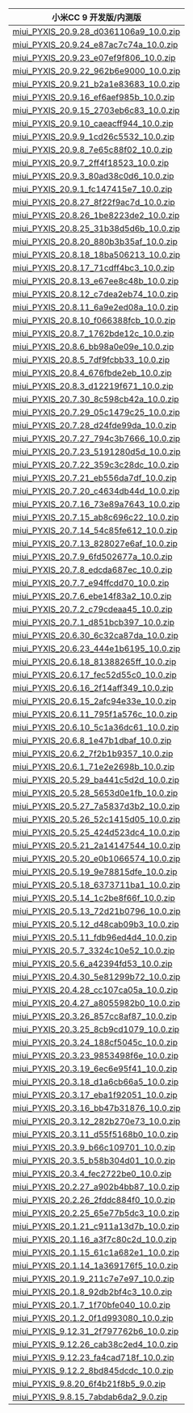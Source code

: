 | 小米CC 9  开发版/内测版    |
| ---- |
| [miui_PYXIS_20.9.28_d0361106a9_10.0.zip](https://hugeota.d.miui.com/20.9.28/miui_PYXIS_20.9.28_d0361106a9_10.0.zip)    |
| [miui_PYXIS_20.9.24_e87ac7c74a_10.0.zip](https://hugeota.d.miui.com/20.9.24/miui_PYXIS_20.9.24_e87ac7c74a_10.0.zip)    |
| [miui_PYXIS_20.9.23_e07ef9f806_10.0.zip](https://hugeota.d.miui.com/20.9.23/miui_PYXIS_20.9.23_e07ef9f806_10.0.zip)    |
| [miui_PYXIS_20.9.22_962b6e9000_10.0.zip](https://hugeota.d.miui.com/20.9.22/miui_PYXIS_20.9.22_962b6e9000_10.0.zip)    |
| [miui_PYXIS_20.9.21_b2a1e83683_10.0.zip](https://hugeota.d.miui.com/20.9.21/miui_PYXIS_20.9.21_b2a1e83683_10.0.zip)    |
| [miui_PYXIS_20.9.16_ef6aef985b_10.0.zip](https://hugeota.d.miui.com/20.9.16/miui_PYXIS_20.9.16_ef6aef985b_10.0.zip)    |
| [miui_PYXIS_20.9.15_2703eb6c83_10.0.zip](https://hugeota.d.miui.com/20.9.15/miui_PYXIS_20.9.15_2703eb6c83_10.0.zip)    |
| [miui_PYXIS_20.9.10_caeacff944_10.0.zip](https://hugeota.d.miui.com/20.9.10/miui_PYXIS_20.9.10_caeacff944_10.0.zip)    |
| [miui_PYXIS_20.9.9_1cd26c5532_10.0.zip](https://hugeota.d.miui.com/20.9.9/miui_PYXIS_20.9.9_1cd26c5532_10.0.zip)    |
| [miui_PYXIS_20.9.8_7e65c88f02_10.0.zip](https://hugeota.d.miui.com/20.9.8/miui_PYXIS_20.9.8_7e65c88f02_10.0.zip)    |
| [miui_PYXIS_20.9.7_2ff4f18523_10.0.zip](https://hugeota.d.miui.com/20.9.7/miui_PYXIS_20.9.7_2ff4f18523_10.0.zip)    |
| [miui_PYXIS_20.9.3_80ad38c0d6_10.0.zip](https://hugeota.d.miui.com/20.9.3/miui_PYXIS_20.9.3_80ad38c0d6_10.0.zip)    |
| [miui_PYXIS_20.9.1_fc147415e7_10.0.zip](https://hugeota.d.miui.com/20.9.1/miui_PYXIS_20.9.1_fc147415e7_10.0.zip)    |
| [miui_PYXIS_20.8.27_8f22f9ac7d_10.0.zip](https://hugeota.d.miui.com/20.8.27/miui_PYXIS_20.8.27_8f22f9ac7d_10.0.zip)    |
| [miui_PYXIS_20.8.26_1be8223de2_10.0.zip](https://hugeota.d.miui.com/20.8.26/miui_PYXIS_20.8.26_1be8223de2_10.0.zip)    |
| [miui_PYXIS_20.8.25_31b38d5d6b_10.0.zip](https://hugeota.d.miui.com/20.8.25/miui_PYXIS_20.8.25_31b38d5d6b_10.0.zip)    |
| [miui_PYXIS_20.8.20_880b3b35af_10.0.zip](https://hugeota.d.miui.com/20.8.20/miui_PYXIS_20.8.20_880b3b35af_10.0.zip)    |
| [miui_PYXIS_20.8.18_18ba506213_10.0.zip](https://hugeota.d.miui.com/20.8.18/miui_PYXIS_20.8.18_18ba506213_10.0.zip)    |
| [miui_PYXIS_20.8.17_71cdff4bc3_10.0.zip](https://hugeota.d.miui.com/20.8.17/miui_PYXIS_20.8.17_71cdff4bc3_10.0.zip)    |
| [miui_PYXIS_20.8.13_e67ee8c48b_10.0.zip](https://hugeota.d.miui.com/20.8.13/miui_PYXIS_20.8.13_e67ee8c48b_10.0.zip)    |
| [miui_PYXIS_20.8.12_c7dea2eb74_10.0.zip](https://hugeota.d.miui.com/20.8.12/miui_PYXIS_20.8.12_c7dea2eb74_10.0.zip)    |
| [miui_PYXIS_20.8.11_6a9e2ed08a_10.0.zip](https://hugeota.d.miui.com/20.8.11/miui_PYXIS_20.8.11_6a9e2ed08a_10.0.zip)    |
| [miui_PYXIS_20.8.10_f066388fcb_10.0.zip](https://hugeota.d.miui.com/20.8.10/miui_PYXIS_20.8.10_f066388fcb_10.0.zip)    |
| [miui_PYXIS_20.8.7_1762bde12c_10.0.zip](https://hugeota.d.miui.com/20.8.7/miui_PYXIS_20.8.7_1762bde12c_10.0.zip)    |
| [miui_PYXIS_20.8.6_bb98a0e09e_10.0.zip](https://hugeota.d.miui.com/20.8.6/miui_PYXIS_20.8.6_bb98a0e09e_10.0.zip)    |
| [miui_PYXIS_20.8.5_7df9fcbb33_10.0.zip](https://hugeota.d.miui.com/20.8.5/miui_PYXIS_20.8.5_7df9fcbb33_10.0.zip)    |
| [miui_PYXIS_20.8.4_676fbde2eb_10.0.zip](https://hugeota.d.miui.com/20.8.4/miui_PYXIS_20.8.4_676fbde2eb_10.0.zip)    |
| [miui_PYXIS_20.8.3_d12219f671_10.0.zip](https://hugeota.d.miui.com/20.8.3/miui_PYXIS_20.8.3_d12219f671_10.0.zip)    |
| [miui_PYXIS_20.7.30_8c598cb42a_10.0.zip](https://hugeota.d.miui.com/20.7.30/miui_PYXIS_20.7.30_8c598cb42a_10.0.zip)    |
| [miui_PYXIS_20.7.29_05c1479c25_10.0.zip](https://hugeota.d.miui.com/20.7.29/miui_PYXIS_20.7.29_05c1479c25_10.0.zip)    |
| [miui_PYXIS_20.7.28_d24fde99da_10.0.zip](https://hugeota.d.miui.com/20.7.28/miui_PYXIS_20.7.28_d24fde99da_10.0.zip)    |
| [miui_PYXIS_20.7.27_794c3b7666_10.0.zip](https://hugeota.d.miui.com/20.7.27/miui_PYXIS_20.7.27_794c3b7666_10.0.zip)    |
| [miui_PYXIS_20.7.23_5191280d5d_10.0.zip](https://hugeota.d.miui.com/20.7.23/miui_PYXIS_20.7.23_5191280d5d_10.0.zip)    |
| [miui_PYXIS_20.7.22_359c3c28dc_10.0.zip](https://hugeota.d.miui.com/20.7.22/miui_PYXIS_20.7.22_359c3c28dc_10.0.zip)    |
| [miui_PYXIS_20.7.21_eb556da7df_10.0.zip](https://hugeota.d.miui.com/20.7.21/miui_PYXIS_20.7.21_eb556da7df_10.0.zip)    |
| [miui_PYXIS_20.7.20_c4634db44d_10.0.zip](https://hugeota.d.miui.com/20.7.20/miui_PYXIS_20.7.20_c4634db44d_10.0.zip)    |
| [miui_PYXIS_20.7.16_73e89a7643_10.0.zip](https://hugeota.d.miui.com/20.7.16/miui_PYXIS_20.7.16_73e89a7643_10.0.zip)    |
| [miui_PYXIS_20.7.15_ab8c696c22_10.0.zip](https://hugeota.d.miui.com/20.7.15/miui_PYXIS_20.7.15_ab8c696c22_10.0.zip)    |
| [miui_PYXIS_20.7.14_54c85fe612_10.0.zip](https://hugeota.d.miui.com/20.7.14/miui_PYXIS_20.7.14_54c85fe612_10.0.zip)    |
| [miui_PYXIS_20.7.13_828027e6af_10.0.zip](https://hugeota.d.miui.com/20.7.13/miui_PYXIS_20.7.13_828027e6af_10.0.zip)    |
| [miui_PYXIS_20.7.9_6fd502677a_10.0.zip](https://hugeota.d.miui.com/20.7.9/miui_PYXIS_20.7.9_6fd502677a_10.0.zip)    |
| [miui_PYXIS_20.7.8_edcda687ec_10.0.zip](https://hugeota.d.miui.com/20.7.8/miui_PYXIS_20.7.8_edcda687ec_10.0.zip)    |
| [miui_PYXIS_20.7.7_e94ffcdd70_10.0.zip](https://hugeota.d.miui.com/20.7.7/miui_PYXIS_20.7.7_e94ffcdd70_10.0.zip)    |
| [miui_PYXIS_20.7.6_ebe14f83a2_10.0.zip](https://hugeota.d.miui.com/20.7.6/miui_PYXIS_20.7.6_ebe14f83a2_10.0.zip)    |
| [miui_PYXIS_20.7.2_c79cdeaa45_10.0.zip](https://hugeota.d.miui.com/20.7.2/miui_PYXIS_20.7.2_c79cdeaa45_10.0.zip)    |
| [miui_PYXIS_20.7.1_d851bcb397_10.0.zip](https://hugeota.d.miui.com/20.7.1/miui_PYXIS_20.7.1_d851bcb397_10.0.zip)    |
| [miui_PYXIS_20.6.30_6c32ca87da_10.0.zip](https://hugeota.d.miui.com/20.6.30/miui_PYXIS_20.6.30_6c32ca87da_10.0.zip)    |
| [miui_PYXIS_20.6.23_444e1b6195_10.0.zip](https://hugeota.d.miui.com/20.6.23/miui_PYXIS_20.6.23_444e1b6195_10.0.zip)    |
| [miui_PYXIS_20.6.18_81388265ff_10.0.zip](https://hugeota.d.miui.com/20.6.18/miui_PYXIS_20.6.18_81388265ff_10.0.zip)    |
| [miui_PYXIS_20.6.17_fec52d55c0_10.0.zip](https://hugeota.d.miui.com/20.6.17/miui_PYXIS_20.6.17_fec52d55c0_10.0.zip)    |
| [miui_PYXIS_20.6.16_2f14aff349_10.0.zip](https://hugeota.d.miui.com/20.6.16/miui_PYXIS_20.6.16_2f14aff349_10.0.zip)    |
| [miui_PYXIS_20.6.15_2afc94e33e_10.0.zip](https://hugeota.d.miui.com/20.6.15/miui_PYXIS_20.6.15_2afc94e33e_10.0.zip)    |
| [miui_PYXIS_20.6.11_795f1a576c_10.0.zip](https://hugeota.d.miui.com/20.6.11/miui_PYXIS_20.6.11_795f1a576c_10.0.zip)    |
| [miui_PYXIS_20.6.10_5c1a36dc61_10.0.zip](https://hugeota.d.miui.com/20.6.10/miui_PYXIS_20.6.10_5c1a36dc61_10.0.zip)    |
| [miui_PYXIS_20.6.8_1e47b1dbaf_10.0.zip](https://hugeota.d.miui.com/20.6.8/miui_PYXIS_20.6.8_1e47b1dbaf_10.0.zip)    |
| [miui_PYXIS_20.6.2_7f2b1b9357_10.0.zip](https://hugeota.d.miui.com/20.6.2/miui_PYXIS_20.6.2_7f2b1b9357_10.0.zip)    |
| [miui_PYXIS_20.6.1_71e2e2698b_10.0.zip](https://hugeota.d.miui.com/20.6.1/miui_PYXIS_20.6.1_71e2e2698b_10.0.zip)    |
| [miui_PYXIS_20.5.29_ba441c5d2d_10.0.zip](https://hugeota.d.miui.com/20.5.29/miui_PYXIS_20.5.29_ba441c5d2d_10.0.zip)    |
| [miui_PYXIS_20.5.28_5653d0e1fb_10.0.zip](https://hugeota.d.miui.com/20.5.28/miui_PYXIS_20.5.28_5653d0e1fb_10.0.zip)    |
| [miui_PYXIS_20.5.27_7a5837d3b2_10.0.zip](https://hugeota.d.miui.com/20.5.27/miui_PYXIS_20.5.27_7a5837d3b2_10.0.zip)    |
| [miui_PYXIS_20.5.26_52c1415d05_10.0.zip](https://hugeota.d.miui.com/20.5.26/miui_PYXIS_20.5.26_52c1415d05_10.0.zip)    |
| [miui_PYXIS_20.5.25_424d523dc4_10.0.zip](https://hugeota.d.miui.com/20.5.25/miui_PYXIS_20.5.25_424d523dc4_10.0.zip)    |
| [miui_PYXIS_20.5.21_2a14147544_10.0.zip](https://hugeota.d.miui.com/20.5.21/miui_PYXIS_20.5.21_2a14147544_10.0.zip)    |
| [miui_PYXIS_20.5.20_e0b1066574_10.0.zip](https://hugeota.d.miui.com/20.5.20/miui_PYXIS_20.5.20_e0b1066574_10.0.zip)    |
| [miui_PYXIS_20.5.19_9e78815dfe_10.0.zip](https://hugeota.d.miui.com/20.5.19/miui_PYXIS_20.5.19_9e78815dfe_10.0.zip)    |
| [miui_PYXIS_20.5.18_6373711ba1_10.0.zip](https://hugeota.d.miui.com/20.5.18/miui_PYXIS_20.5.18_6373711ba1_10.0.zip)    |
| [miui_PYXIS_20.5.14_1c2be8f66f_10.0.zip](https://hugeota.d.miui.com/20.5.14/miui_PYXIS_20.5.14_1c2be8f66f_10.0.zip)    |
| [miui_PYXIS_20.5.13_72d21b0796_10.0.zip](https://hugeota.d.miui.com/20.5.13/miui_PYXIS_20.5.13_72d21b0796_10.0.zip)    |
| [miui_PYXIS_20.5.12_d48cab09b3_10.0.zip](https://hugeota.d.miui.com/20.5.12/miui_PYXIS_20.5.12_d48cab09b3_10.0.zip)    |
| [miui_PYXIS_20.5.11_fdb96ed4d4_10.0.zip](https://hugeota.d.miui.com/20.5.11/miui_PYXIS_20.5.11_fdb96ed4d4_10.0.zip)    |
| [miui_PYXIS_20.5.7_3324c10e52_10.0.zip](https://hugeota.d.miui.com/20.5.7/miui_PYXIS_20.5.7_3324c10e52_10.0.zip)    |
| [miui_PYXIS_20.5.6_a42394fd53_10.0.zip](https://hugeota.d.miui.com/20.5.6/miui_PYXIS_20.5.6_a42394fd53_10.0.zip)    |
| [miui_PYXIS_20.4.30_5e81299b72_10.0.zip](https://hugeota.d.miui.com/20.4.30/miui_PYXIS_20.4.30_5e81299b72_10.0.zip)    |
| [miui_PYXIS_20.4.28_cc107ca05a_10.0.zip](https://hugeota.d.miui.com/20.4.28/miui_PYXIS_20.4.28_cc107ca05a_10.0.zip)    |
| [miui_PYXIS_20.4.27_a8055982b0_10.0.zip](https://hugeota.d.miui.com/20.4.27/miui_PYXIS_20.4.27_a8055982b0_10.0.zip)    |
| [miui_PYXIS_20.3.26_857cc8af87_10.0.zip](https://hugeota.d.miui.com/20.3.26/miui_PYXIS_20.3.26_857cc8af87_10.0.zip)    |
| [miui_PYXIS_20.3.25_8cb9cd1079_10.0.zip](https://hugeota.d.miui.com/20.3.25/miui_PYXIS_20.3.25_8cb9cd1079_10.0.zip)    |
| [miui_PYXIS_20.3.24_188cf5045c_10.0.zip](https://hugeota.d.miui.com/20.3.24/miui_PYXIS_20.3.24_188cf5045c_10.0.zip)    |
| [miui_PYXIS_20.3.23_9853498f6e_10.0.zip](https://hugeota.d.miui.com/20.3.23/miui_PYXIS_20.3.23_9853498f6e_10.0.zip)    |
| [miui_PYXIS_20.3.19_6ec6e95f41_10.0.zip](https://hugeota.d.miui.com/20.3.19/miui_PYXIS_20.3.19_6ec6e95f41_10.0.zip)    |
| [miui_PYXIS_20.3.18_d1a6cb66a5_10.0.zip](https://hugeota.d.miui.com/20.3.18/miui_PYXIS_20.3.18_d1a6cb66a5_10.0.zip)    |
| [miui_PYXIS_20.3.17_eba1f92051_10.0.zip](https://hugeota.d.miui.com/20.3.17/miui_PYXIS_20.3.17_eba1f92051_10.0.zip)    |
| [miui_PYXIS_20.3.16_bb47b31876_10.0.zip](https://hugeota.d.miui.com/20.3.16/miui_PYXIS_20.3.16_bb47b31876_10.0.zip)    |
| [miui_PYXIS_20.3.12_282b270e73_10.0.zip](https://hugeota.d.miui.com/20.3.12/miui_PYXIS_20.3.12_282b270e73_10.0.zip)    |
| [miui_PYXIS_20.3.11_d55f5168b0_10.0.zip](https://hugeota.d.miui.com/20.3.11/miui_PYXIS_20.3.11_d55f5168b0_10.0.zip)    |
| [miui_PYXIS_20.3.9_b66c109701_10.0.zip](https://hugeota.d.miui.com/20.3.9/miui_PYXIS_20.3.9_b66c109701_10.0.zip)    |
| [miui_PYXIS_20.3.5_b58b304d01_10.0.zip](https://hugeota.d.miui.com/20.3.5/miui_PYXIS_20.3.5_b58b304d01_10.0.zip)    |
| [miui_PYXIS_20.3.4_fec2722be0_10.0.zip](https://hugeota.d.miui.com/20.3.4/miui_PYXIS_20.3.4_fec2722be0_10.0.zip)    |
| [miui_PYXIS_20.2.27_a902b4bb87_10.0.zip](https://hugeota.d.miui.com/20.2.27/miui_PYXIS_20.2.27_a902b4bb87_10.0.zip)    |
| [miui_PYXIS_20.2.26_2fddc884f0_10.0.zip](https://hugeota.d.miui.com/20.2.26/miui_PYXIS_20.2.26_2fddc884f0_10.0.zip)    |
| [miui_PYXIS_20.2.25_65e77b5dc3_10.0.zip](https://hugeota.d.miui.com/20.2.25/miui_PYXIS_20.2.25_65e77b5dc3_10.0.zip)    |
| [miui_PYXIS_20.1.21_c911a13d7b_10.0.zip](https://hugeota.d.miui.com/20.1.21/miui_PYXIS_20.1.21_c911a13d7b_10.0.zip)    |
| [miui_PYXIS_20.1.16_a3f7c80c2d_10.0.zip](https://hugeota.d.miui.com/20.1.16/miui_PYXIS_20.1.16_a3f7c80c2d_10.0.zip)    |
| [miui_PYXIS_20.1.15_61c1a682e1_10.0.zip](https://hugeota.d.miui.com/20.1.15/miui_PYXIS_20.1.15_61c1a682e1_10.0.zip)    |
| [miui_PYXIS_20.1.14_1a369176f5_10.0.zip](https://hugeota.d.miui.com/20.1.14/miui_PYXIS_20.1.14_1a369176f5_10.0.zip)    |
| [miui_PYXIS_20.1.9_211c7e7e97_10.0.zip](https://hugeota.d.miui.com/20.1.9/miui_PYXIS_20.1.9_211c7e7e97_10.0.zip)    |
| [miui_PYXIS_20.1.8_92db2bf4c3_10.0.zip](https://hugeota.d.miui.com/20.1.8/miui_PYXIS_20.1.8_92db2bf4c3_10.0.zip)    |
| [miui_PYXIS_20.1.7_1f70bfe040_10.0.zip](https://hugeota.d.miui.com/20.1.7/miui_PYXIS_20.1.7_1f70bfe040_10.0.zip)    |
| [miui_PYXIS_20.1.2_0f1d993080_10.0.zip](https://hugeota.d.miui.com/20.1.2/miui_PYXIS_20.1.2_0f1d993080_10.0.zip)    |
| [miui_PYXIS_9.12.31_2f797762b6_10.0.zip](https://hugeota.d.miui.com/9.12.31/miui_PYXIS_9.12.31_2f797762b6_10.0.zip)    |
| [miui_PYXIS_9.12.26_cab38c2ed4_10.0.zip](https://hugeota.d.miui.com/9.12.26/miui_PYXIS_9.12.26_cab38c2ed4_10.0.zip)    |
| [miui_PYXIS_9.12.23_fa4cad718f_10.0.zip](https://hugeota.d.miui.com/9.12.23/miui_PYXIS_9.12.23_fa4cad718f_10.0.zip)    |
| [miui_PYXIS_9.12.2_8bd845dcdc_10.0.zip](https://hugeota.d.miui.com/9.12.2/miui_PYXIS_9.12.2_8bd845dcdc_10.0.zip)    |
| [miui_PYXIS_9.8.20_6f4b21f8b5_9.0.zip](https://hugeota.d.miui.com/9.8.20/miui_PYXIS_9.8.20_6f4b21f8b5_9.0.zip)    |
| [miui_PYXIS_9.8.15_7abdab6da2_9.0.zip](https://hugeota.d.miui.com/9.8.15/miui_PYXIS_9.8.15_7abdab6da2_9.0.zip)    |
